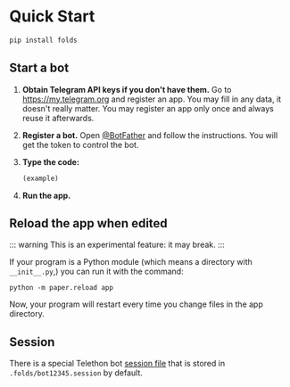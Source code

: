 # Quick Start

```python
pip install folds
```

## Start a bot

1. **Obtain Telegram API keys if you don't have them.**
   Go to https://my.telegram.org and register an app.
   You may fill in any data, it doesn't really matter.
   You may register an app only once and always reuse it afterwards.

2. **Register a bot.**
   Open [@BotFather](https://t.me/BotFather) and follow the instructions.
   You will get the token to control the bot.

3. **Type the code:**

   ```python
   (example)
   ```

4. **Run the app.**

## Reload the app when edited

::: warning
This is an experimental feature: it may break.
:::

If your program is a Python module (which means a directory with `__init__.py`,) you can run it with the command:

```shell
python -m paper.reload app
```

Now, your program will restart every time you change files in the app directory.

## Session

There is a special Telethon bot [session file](https://docs.telethon.dev/en/stable/concepts/sessions.html) that is stored in `.folds/bot12345.session` by default.
